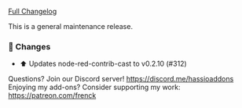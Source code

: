 [Full Changelog][changelog]

This is a general maintenance release.

### 🔨  Changes

- :arrow_up: Updates node-red-contrib-cast to v0.2.10 (#312)

[changelog]: https://github.com/hassio-addons/addon-node-red/compare/v4.2.0...v4.2.1

Questions? Join our Discord server! https://discord.me/hassioaddons
Enjoying my add-ons? Consider supporting my work: https://patreon.com/frenck